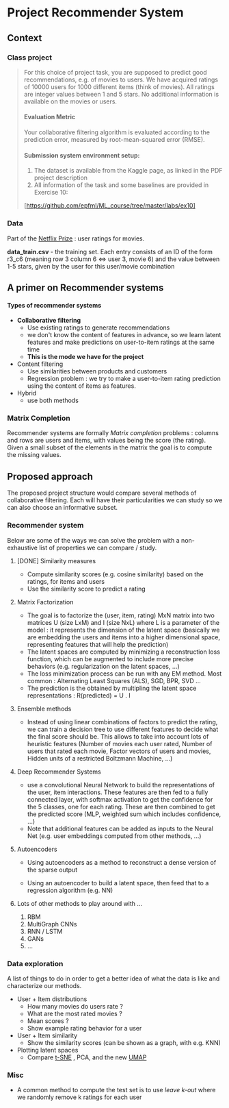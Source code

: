 # Project Recommender System

## Context

### Class project

> For this choice of project task, you are supposed to predict good recommendations, e.g. of movies to users. We have acquired ratings of 10000 users for 1000 different items (think of movies). All ratings are integer values between 1 and 5 stars. No additional information is available on the movies or users.
>
> #### Evaluation Metric
>
> Your collaborative filtering algorithm is evaluated according to the prediction error, measured by root-mean-squared error (RMSE).
>
> #### Submission system environment setup:
>
> 1. The dataset is available from the Kaggle page, as linked in the PDF project description
> 2. All information of the task and some baselines are provided in Exercise 10:
>
>  [https://github.com/epfml/ML_course/tree/master/labs/ex10]

### Data

Part of the [Netflix Prize](https://www.netflixprize.com/) : user ratings for movies. 

**data_train.csv** - the training set. Each entry consists of an ID of the form r3_c6 (meaning row 3 column 6 <=> user 3, movie 6) and the value between 1-5 stars, given by the user for this user/movie combination

## A primer on Recommender systems

#### Types of recommender systems

* **Collaborative filtering**
  * Use existing ratings to generate recommendations
  * we don't know the content of features in advance, so we learn latent features and make predictions on user-to-item ratings at the same time
  * **This is the mode we have for the project**
* Content filtering
  * Use similarities between products and customers
  *  Regression problem : we try to make a user-to-item rating prediction using the content of items as features.
* Hybrid
  * use both methods

### Matrix Completion

Recommender systems are formally *Matrix completion* problems : columns and rows are users and items, with values being the score (the rating). Given a small subset of the elements in the matrix the goal is to compute the missing values.

## Proposed approach

The proposed project structure would compare several methods of collaborative filtering. Each will have their particularities we can study so we can also choose an informative subset.

### Recommender system

Below are some of the ways we can solve the problem with a non-exhaustive list of properties we can compare / study.

1. [DONE] Similarity measures

   * Compute similarity scores (e.g. cosine similarity) based on the ratings, for items and users
   * Use the similarity score to predict a rating

2. Matrix Factorization

   * The goal is to factorize the (user, item, rating) MxN matrix into two matrices U (size LxM) and I (size NxL) where L is a parameter of the model : it represents the dimension of the latent space (basically we are embedding the users and items into a higher dimensional space, representing features that will help the prediction)
   * The latent spaces are computed by minimizing a reconstruction loss function, which can be augmented to include more precise behaviors (e.g. regularization on the latent spaces, …) 
   * The loss minimization process can be run with any EM method. Most common : Alternating Least Squares (ALS), SGD, BPR, SVD ...
   * The prediction is the obtained by multipling the latent space representations : R(predicted) = U . I

3. Ensemble methods

   * Instead of using linear combinations of factors to predict the rating, we can train a decision tree to use different features to decide what the final score should be. This allows to take into account lots of heuristic features (Number of movies each user rated, Number of users that rated each movie, Factor vectors of users and movies, Hidden units of a restricted Boltzmann Machine, ...)

4. Deep Recommender Systems

   * use a convolutional Neural Network to build the representations of the user, item interactions. These features are then fed to a fully connected layer, with softmax activation to get the confidence for the 5 classes, one for each rating. These are then combined to get the predicted score (MLP, weighted sum which includes confidence, ...)
   * Note that additional features can be added as inputs to the Neural Net (e.g. user embeddings computed from other methods, ...)

5. Autoencoders

   * Using autoencoders as a method to reconstruct a dense version of the sparse output 


   * Using an autoencoder to build a latent space, then feed that to a regression algorithm (e.g. NN)

6. Lots of other methods to play around with ...

   1. RBM
   2. MultiGraph CNNs
   3. RNN / LSTM
   4. GANs
   5. ...

### Data exploration

A list of things to do in order to get a better idea of what the data is like and characterize our methods.

* User + Item distributions
  * How many movies do users rate ?
  * What are the most rated movies ?
  * Mean scores ?
  * Show example rating behavior for a user
* User + Item similarity
  * Show the similarity scores (can be shown as a graph, with e.g. KNN)
* Plotting latent spaces
  * Compare [t-SNE](https://distill.pub/2016/misread-tsne/) , PCA, and the new [UMAP](https://github.com/lmcinnes/umap)

### Misc

* A common method to compute the test set is to use *leave k-out* where we randomly remove k ratings for each user

